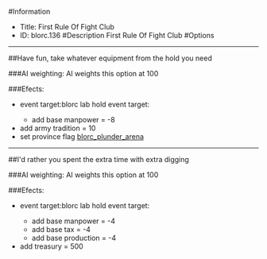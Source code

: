 #Information
 - Title: First Rule Of Fight Club
 - ID: blorc.136
#Description
First Rule Of Fight Club
#Options

___
##Have fun, take whatever equipment from the hold you need

###AI weighting:
AI weights this option at 100


###Efects:<ul><li>event target:blorc lab hold event target:</li><ul><li>add base manpower = -8</li></ul><li>add army tradition = 10</li><li>set province flag [blorc_plunder_arena](../flags/blorc_plunder_arena.md)</li></ul>

___
##I'd rather you spent the extra time with extra digging

###AI weighting:
AI weights this option at 100


###Efects:<ul><li>event target:blorc lab hold event target:</li><ul><li>add base manpower = -4</li><li>add base tax = -4</li><li>add base production = -4</li></ul><li>add treasury = 500</li></ul>
